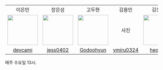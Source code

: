 <div align="center">
  <table>
    <tr>
      <td align="center">
        이은민
      </td>
      <td align="center">
        장은성
      </td>
      <td align="center">
        고두현
      </td>
      <td align="center">
        김용민
      </td>
      <td align="center">
        김정헌
      </td>
    </tr>
    <tr>
      <td align="center">
        <img src="https://user-images.githubusercontent.com/96560244/190463190-707c83ca-61ba-4ace-84f6-fd12508e9d0c.jpg" width="100px;" alt=""/>
      </td>
      <td align="center">
        <img src="https://user-images.githubusercontent.com/84800644/190462185-f8aed9f4-344f-4a4e-a4af-4349f0e12a1b.jpg" width="100px;" alt=""/>
      </td>
      <td align="center">
      <img src="https://user-images.githubusercontent.com/98273410/190462872-6586d4c6-3f50-42a9-89e3-1d795400d2f0.jpg" width="100px;" alt=""/>
      </td>
      <td align="center">
        사진
      </td>
      <td align="center">
      <img src="https://user-images.githubusercontent.com/98468721/190463500-816eeeb0-72c5-47d9-9b2e-c8c98747f0dd.jpg" width="100px;" alt=""/>
      </td>
    </tr>
      <tr>
      <td align="center">
        <a href="https://github.com/devcami">
          devcami
        </a>
      </td>
      <td align="center">
        <a href="https://github.com/jess0402">
          jess0402
        </a>
      </td>
      <td align="center">
        <a href="https://github.com/Godoohyun">
          Godoohyun
        </a>
      </td>
      <td align="center">
        <a href="https://github.com/ymiru0324">
          ymiru0324
        </a>
      </td>
      <td align="center">
        <a href="https://github.com/heonnn">
          heonnn
        </a>
      </td>
    </tr>
  </table>
</div>
매주 수요일 13시.
